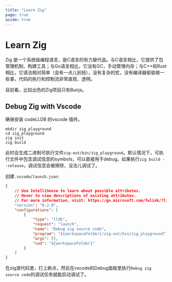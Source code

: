 ```yaml
---
title: "Learn Zig"
page: true
aside: true
---
```


# Learn Zig 
Zig 是一个系统级编程语言，是C语言的有力替代品。与C语言相比，它提供了包管理机制、构建工具；与Go语言相比，它没有GC，手动管理内存；与C++和Rust相比，它语法相对简单（会有一点儿别扭），没有复杂的宏，没有编译器偷偷做一些事，代码的执行和控制流非常直观、透明。

目前看，比较出色的Zig项目只有Bunjs。

## Debug Zig with Vscode
确保安装 codeLLDB 的vscode 插件。

```shell 
mkdir zig_playground
cd zig_playground
zig init
zig build
```
此时会生成二进制可执行文件`zig-out/bin/zig_playground`。默认情况下，可执行文件中包含调试信息的symbols，可以直接用于debug。如果执行`zig build --release`，调试信息会被擦除，没法儿调试了。

创建`.vscode/launch.json`:
```json 
{
    // Use IntelliSense to learn about possible attributes.
    // Hover to view descriptions of existing attributes.
    // For more information, visit: https://go.microsoft.com/fwlink/?linkid=830387
    "version": "0.2.0",
    "configurations": [
        {
            "type": "lldb",
            "request": "launch",
            "name": "Debug zig source code",
            "program": "${workspaceFolder}/zig-out/bin/zig_playground",
            "args": [],
            "cwd": "${workspaceFolder}"
        }
    ]
}
```

在zig源代码里，打上断点，然后在vscode的Debug面板里执行`Debug zig source code`的调试任务就能启动调试了。
